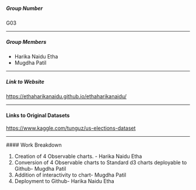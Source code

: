 ##### Group Number
G03
<hr />

##### Group Members
-  Harika  Naidu Etha
-  Mugdha Patil 

<hr />

##### Link to Website
https://ethaharikanaidu.github.io/ethaharikanaidu/

<hr />

#### Links to Original Datasets
https://www.kaggle.com/tunguz/us-elections-dataset

 
 <hr  />
 #### Work Breakdown 
 
1) Creation of 4 Observable charts. - Harika Naidu Etha 
2) Conversion of 4 Observable charts to Standard d3 charts deployable to Github- Mugdha Patil
3) Addition of interactivity to chart- Mugdha Patil
4) Deployment to Github- Harika Naidu Etha
